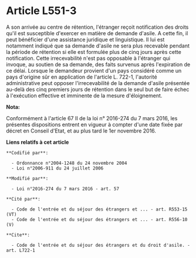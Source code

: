 # Article L551-3

A son arrivée au centre de rétention, l'étranger reçoit notification des droits qu'il est susceptible d'exercer en matière de
demande d'asile. A cette fin, il peut bénéficier d'une assistance juridique et linguistique. Il lui est notamment indiqué que
sa demande d'asile ne sera plus recevable pendant la période de rétention si elle est formulée plus de cinq jours après cette
notification. Cette irrecevabilité n'est pas opposable à l'étranger qui invoque, au soutien de sa demande, des faits survenus
après l'expiration de ce délai. Lorsque le demandeur provient d'un pays considéré comme un pays d'origine sûr en application
de l'article L. 722-1, l'autorité administrative peut opposer l'irrecevabilité de la demande d'asile présentée au-delà des
cinq premiers jours de rétention dans le seul but de faire échec à l'exécution effective et imminente de la mesure
d'éloignement.

**Nota:**

Conformément à l'article 67 II de la loi n° 2016-274 du 7 mars 2016, les présentes dispositions entrent en vigueur à compter
d'une date fixée par décret en Conseil d'Etat, et au plus tard le 1er novembre 2016.

**Liens relatifs à cet article**

	**Codifié par**:

	  - Ordonnance n°2004-1248 du 24 novembre 2004
	  - Loi n°2006-911 du 24 juillet 2006

	**Modifié par**:

	  - Loi n°2016-274 du 7 mars 2016 - art. 57

	**Cité par**:

	  - Code de l'entrée et du séjour des étrangers et ... - art. R553-15 (VT)
	  - Code de l'entrée et du séjour des étrangers et ... - art. R556-10 (V)

	**Cite**:

	  - Code de l'entrée et du séjour des étrangers et du droit d'asile. - art. L722-1
